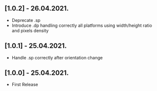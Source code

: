 ## [1.0.2] - 26.04.2021.

* Deprecate .sp
* Introduce .dp handling correctly all platforms using width/height ratio and pixels density

## [1.0.1] - 25.04.2021.

* Handle .sp correctly after orientation change

## [1.0.0] - 25.04.2021.

* First Release